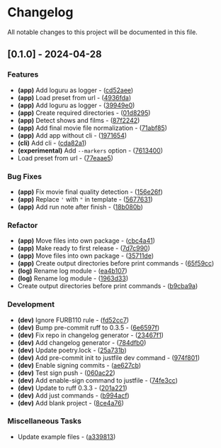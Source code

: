 # Changelog

All notable changes to this project will be documented in this file.

## [0.1.0] - 2024-04-28

### Features

- **(app)** Add loguru as logger - ([cd52aee](https://github.com/pythoninja/easybrake/commit/cd52aee4e41ef3c22091474f30609f3561d5598b))
- **(app)** Load preset from url - ([4936fda](https://github.com/pythoninja/easybrake/commit/4936fda5e0774acfb745495f66370df8c795eae6))
- **(app)** Add loguru as logger - ([39949e0](https://github.com/pythoninja/easybrake/commit/39949e0e4f69464dbfdb6bfae249aee1a8da05a8))
- **(app)** Create required directories - ([01d8295](https://github.com/pythoninja/easybrake/commit/01d829578867c3daefa7f9809ece6019535dffe5))
- **(app)** Detect shows and films - ([87f2242](https://github.com/pythoninja/easybrake/commit/87f224259fdfaeb68755d69b11035cc7e69c11c7))
- **(app)** Add final movie file normalization - ([71abf85](https://github.com/pythoninja/easybrake/commit/71abf8566e15d5607b981ed834408e8d35f06f7a))
- **(app)** Add app without cli - ([1971654](https://github.com/pythoninja/easybrake/commit/1971654721d59f1545219fe7044755fecd07c3fa))
- **(cli)** Add cli - ([cda82a1](https://github.com/pythoninja/easybrake/commit/cda82a14f58062da51f4209a8f9f3eb9d2658a39))
- **(experimental)** Add `--markers` option - ([7613400](https://github.com/pythoninja/easybrake/commit/7613400215cb00d3efef46be7ceb77d47f4d164f))
- Load preset from url - ([77eaae5](https://github.com/pythoninja/easybrake/commit/77eaae59078f7d0aa3447c5577c954dd7962119a))

### Bug Fixes

- **(app)** Fix movie final quality detection - ([156e26f](https://github.com/pythoninja/easybrake/commit/156e26f35454302085210f1a83ede99507e62155))
- **(app)** Replace `'` with `"` in template - ([5677631](https://github.com/pythoninja/easybrake/commit/567763106233ee70e2f7d7b04e86a0456e4f661a))
- **(app)** Add run note after finish - ([18b080b](https://github.com/pythoninja/easybrake/commit/18b080b86c2f128162ac51c7d236394f792d0281))

### Refactor

- **(app)** Move files into own package - ([cbc4a41](https://github.com/pythoninja/easybrake/commit/cbc4a414f39d20a8302049b8ca32e14fc84c1e67))
- **(app)** Make ready to first release - ([7d7c990](https://github.com/pythoninja/easybrake/commit/7d7c990de21242a70ab78998d909cf9c8e5c5d68))
- **(app)** Move files into own package - ([35711de](https://github.com/pythoninja/easybrake/commit/35711de9f99b35ac25e3e9510b33cadb22602a86))
- **(app)** Create output directories before print commands - ([65f59cc](https://github.com/pythoninja/easybrake/commit/65f59cc9493abd8bd3f9007bde837ae8e3a1a701))
- **(log)** Rename log module - ([ea4b107](https://github.com/pythoninja/easybrake/commit/ea4b107e382120e4ba53cca77842c52cdaf46e85))
- **(log)** Rename log module - ([1963d33](https://github.com/pythoninja/easybrake/commit/1963d33799933c2877fae7951e2e5a7104189949))
- Create output directories before print commands - ([b9cba9a](https://github.com/pythoninja/easybrake/commit/b9cba9ae80a62842fad6244319de7361d5530360))

### Development

- **(dev)** Ignore FURB110 rule - ([fd52cc7](https://github.com/pythoninja/easybrake/commit/fd52cc7fa5f47ae1cb62030f540bc6d9467c27fa))
- **(dev)** Bump pre-commit ruff to 0.3.5 - ([6e6597f](https://github.com/pythoninja/easybrake/commit/6e6597fa06482253fef6c8432410172e3ed133f4))
- **(dev)** Fix repo in changelog generator - ([23467f1](https://github.com/pythoninja/easybrake/commit/23467f16d92fdaff18bd1a006254eefcf8fa7016))
- **(dev)** Add changelog generator - ([784dfb0](https://github.com/pythoninja/easybrake/commit/784dfb09737f64d20b2db604969d7bde49c64190))
- **(dev)** Update poetry.lock - ([25a731b](https://github.com/pythoninja/easybrake/commit/25a731b0492d8a0de7c724b634e1a25820727a29))
- **(dev)** Add pre-commit init to justfile dev command - ([974f801](https://github.com/pythoninja/easybrake/commit/974f801b70948a40a65697cfc6c2eb0308a763fa))
- **(dev)** Enable signing commits - ([ae627cb](https://github.com/pythoninja/easybrake/commit/ae627cbcee09bb3170230f2ffc0180390f8172c7))
- **(dev)** Test sign push - ([060ac22](https://github.com/pythoninja/easybrake/commit/060ac22c8fcd31074c0718cf3061e21fca56c47b))
- **(dev)** Add enable-sign command to justfile - ([74fe3cc](https://github.com/pythoninja/easybrake/commit/74fe3ccdf800a562a4ddab45f3a8e06fe0475e63))
- **(dev)** Update to ruff 0.3.3 - ([201a221](https://github.com/pythoninja/easybrake/commit/201a221e9bfe0db579a05d93fdadb8b0474075a4))
- **(dev)** Add just commands - ([b994acf](https://github.com/pythoninja/easybrake/commit/b994acfb759e3e6deedc52276ee7b64259526bac))
- **(dev)** Add blank project - ([8ce4a76](https://github.com/pythoninja/easybrake/commit/8ce4a763e519c8b4568c1d0b74d43d6c07717cdc))

### Miscellaneous Tasks

- Update example files - ([a339813](https://github.com/pythoninja/easybrake/commit/a3398133b259eabdae7c877a9f25b31bf0508617))

<!-- generated by git-cliff -->
